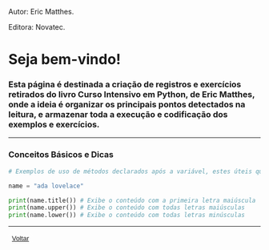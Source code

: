 <style>

.btnVoltar {
    display: inline-block;
    margin-bottom: 1rem;
    color: rgba(255,255,255,0.7);
    background-color: rgba(255,255,255,0.08);
    border-color: rgba(255,255,255,0.2);
    border-style: solid;
    border-width: 1px;
    border-radius: 0.3rem;
    transition: color 0.2s, background-color 0.2s, border-color 0.2s;
}

</style>

Autor: Eric Matthes.

Editora: Novatec.

# Seja bem-vindo!

### Esta página é destinada a criação de registros e exercícios retirados do livro Curso Intensivo em Python, de Eric Matthes, onde a ideia é organizar os principais pontos detectados na leitura, e armazenar toda a execução e codificação dos exemplos e exercícios.

* * *

### Conceitos Básicos e Dicas

```python
# Exemplos de uso de métodos declarados após a variável, estes úteis quando um título deve ser exibido, ou um dado deve ser colhido todo com letras maiúsculas ou minúsculas.

name = "ada lovelace"

print(name.title()) # Exibe o conteúdo com a primeira letra maiúscula
print(name.upper()) # Exibe o conteúdo com todas letras maiúsculas
print(name.lower()) # Exibe o conteúdo com todas letras minúsculas

```

* * *

<button class="btnVoltar"><a href="https://fshreiner.github.io">Voltar</a></button>
